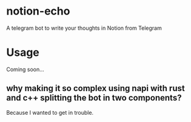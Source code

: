 # notion-echo
A telegram bot to write your thoughts in Notion from Telegram

# Usage
Coming soon...

## why making it so complex using napi with rust and c++ splitting the bot in two components?
Because I wanted to get in trouble.